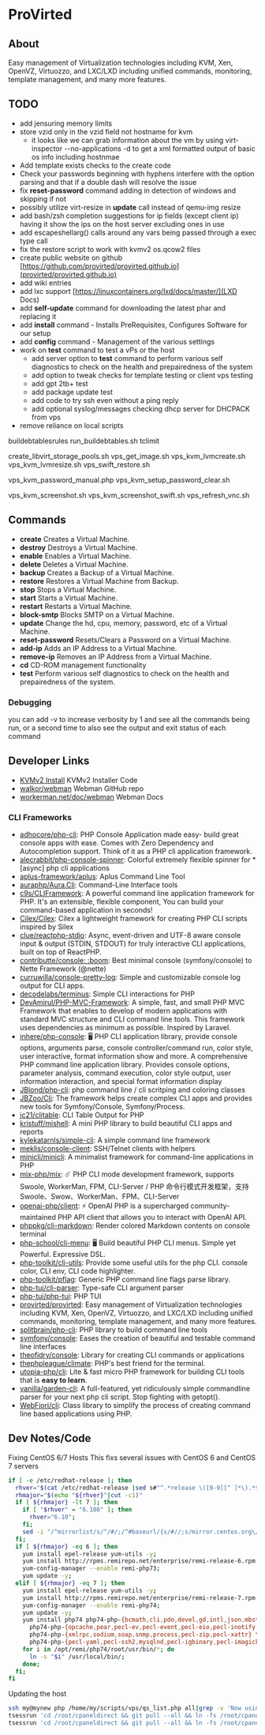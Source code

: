 # ProVirted

## About

Easy management of Virtualization technologies including KVM, Xen, OpenVZ, Virtuozzo, and LXC/LXD including unified commands, monitoring, template management, and many more features.

## TODO

* add jensuring memory limits 
* store vzid only in the vzid field not hostname for kvm
  * it looks like we can grab information about the vm by using virt-inspector --no-applications -d <vzid> to get a xml formatted output of basic os info including hostnmae
* Add template exists checks to the create code
* Check your passwords beginning with hyphens interfere with the option parsing and that if a double dash will resolve the issue
* fix **reset-password** command adding in detection of windows and skipping if not
* possibly utilize virt-resize in **update** call instead of qemu-img resize
* add bash/zsh completion suggestions for ip fields (except client ip) having it show the ips on the host server excluding ones in use
* add escapeshellarg() calls around any vars being passed through a exec type call
* fix the restore script to work with kvmv2 os.qcow2 files
* create public website on github [https://github.com/provirted/provirted.github.io](provirted/provirted.github.io)
* add wiki entries
* add lxc support  [https://linuxcontainers.org/lxd/docs/master/](LXD Docs)
* add **self-update** command for downloading the latest phar and replacing it
* add **install** command - Installs PreRequisites, Configures Software for our setup
* add **config** command - Management of the various settings
* work on **test** command to test a vPs or the host
  * add server option to **test** command to perform various self diagnostics to check on the health and prepairedness of the system
  * add option to tweak checks for template testing or client vps testing
  * add gpt 2tb+ test
  * add package update test
  * add code to try ssh even without a ping reply
  * add optional syslog/messages checking dhcp server for DHCPACK from vps
* remove reliance on local scripts

buildebtablesrules
run_buildebtables.sh
tclimit

create_libvirt_storage_pools.sh
vps_get_image.sh
vps_kvm_lvmcreate.sh
vps_kvm_lvmresize.sh
vps_swift_restore.sh

vps_kvm_password_manual.php
vps_kvm_setup_password_clear.sh

vps_kvm_screenshot.sh
vps_kvm_screenshot_swift.sh
vps_refresh_vnc.sh

## Commands

* **create** Creates a Virtual Machine.
* **destroy** Destroys a Virtual Machine.
* **enable** Enables a Virtual Machine.
* **delete** Deletes a Virtual Machine.
* **backup** Creates a Backup of a Virtual Machine.
* **restore** Restores a Virtual Machine from Backup.
* **stop** Stops a Virtual Machine.
* **start** Starts a Virtual Machine.
* **restart** Restarts a Virtual Machine.
* **block-smtp** Blocks SMTP on a Virtual Machine.
* **update** Change the hd, cpu, memory, password, etc of a Virtual Machine.
* **reset-password** Resets/Clears a Password on a Virtual Machine.
* **add-ip** Adds an IP Address to a Virtual Machine.
* **remove-ip** Removes an IP Address from a Virtual Machine.
* **cd** CD-ROM management functionality
* **test** Perform various self diagnostics to check on the health and prepairedness of the system.

### Debugging

you can add -v to increase verbosity by 1 and see all the commands being run, or a second time to also see the output and exit status of each command

## Developer Links

* [KVMv2 Install](https://wiki.interserver.net/index.php/Kvmv2#latest_installer) KVMv2 Installer Code
* [walkor/webman](https://github.com/walkor/webman) Webman GitHub repo
* [workerman.net/doc/webman](https://www.workerman.net/doc/webman) Webman Docs

### CLI Frameworks
* [adhocore/php-cli](https://github.com/adhocore/php-cli): PHP Console Application made easy- build great console apps with ease. Comes with Zero Dependency and Autocompletion support. Think of it as a PHP cli application framework.
* [alecrabbit/php-console-spinner](https://github.com/alecrabbit/php-console-spinner): Colorful extremely flexible spinner for * [async] php cli applications
* [aplus-framework/aplus](https://github.com/aplus-framework/aplus): Aplus Command Line Tool
* [auraphp/Aura.Cli](https://github.com/auraphp/Aura.Cli): Command-Line Interface tools
* [c9s/CLIFramework](https://github.com/c9s/CLIFramework): A powerful command line application framework for PHP. It's an extensible, flexible component, You can build your command-based application in seconds!
* [Cilex/Cilex](https://github.com/Cilex/Cilex): Cilex a lightweight framework for creating PHP CLI scripts inspired by Silex
* [clue/reactphp-stdio](https://github.com/clue/reactphp-stdio): Async, event-driven and UTF-8 aware console input & output (STDIN, STDOUT) for truly interactive CLI applications, built on top of ReactPHP.
* [contributte/console: :boom](https://github.com/contributte/console): Best minimal console (symfony/console) to Nette Framework (@nette)
* [curruwilla/console-pretty-log](https://github.com/curruwilla/console-pretty-log): Simple and customizable console log output for CLI apps.
* [decodelabs/terminus](https://github.com/decodelabs/terminus): Simple CLI interactions for PHP
* [DevAmirul/PHP-MVC-Framework](https://github.com/DevAmirul/PHP-MVC-Framework): A simple, fast, and small PHP MVC Framework that enables to develop of modern applications with standard MVC structure and CLI command line tools. This framework uses dependencies as minimum as possible. Inspired by Laravel.
* [inhere/php-console](https://github.com/inhere/php-console): 🖥 PHP CLI application library, provide console options, arguments parse, console controller/command run, color style, user interactive, format information show and more. A comprehensive PHP command line application library. Provides console options, parameter analysis, command execution, color style output, user information interaction, and special format information display
* [JBlond/php-cli](https://github.com/JBlond/php-cli): php command line / cli scritping and coloring classes
* [JBZoo/Cli](https://github.com/JBZoo/Cli): The framework helps create complex CLI apps and provides new tools for Symfony/Console, Symfony/Process.
* [jc21/clitable](https://github.com/jc21/clitable): CLI Table Output for PHP
* [kristuff/mishell](https://github.com/kristuff/mishell): A mini PHP library to build beautiful CLI apps and reports
* [kylekatarnls/simple-cli](https://github.com/kylekatarnls/simple-cli): A simple command line framework
* [meklis/console-client](https://github.com/meklis/console-client): SSH/Telnet clients with helpers
* [minicli/minicli](https://github.com/minicli/minicli): A minimalist framework for command-line applications in PHP
* [mix-php/mix](https://github.com/mix-php/mix): ☄️ PHP CLI mode development framework, supports Swoole, WorkerMan, FPM, CLI-Server / PHP 命令行模式开发框架，支持 Swoole、Swow、WorkerMan、FPM、CLI-Server
* [openai-php/client](https://github.com/openai-php/client): ⚡️ OpenAI PHP is a supercharged community-maintained PHP API client that allows you to interact with OpenAI API.
* [phppkg/cli-markdown](https://github.com/phppkg/cli-markdown): Render colored Markdown contents on console terminal
* [php-school/cli-menu](https://github.com/php-school/cli-menu): 🖥 Build beautiful PHP CLI menus. Simple yet Powerful. Expressive DSL.
* [php-toolkit/cli-utils](https://github.com/php-toolkit/cli-utils): Provide some useful utils for the php CLI. console color, CLI env, CLI code highlighter.
* [php-toolkit/pflag](https://github.com/php-toolkit/pflag): Generic PHP command line flags parse library.
* [php-tui/cli-parser](https://github.com/php-tui/cli-parser): Type-safe CLI argument parser
* [php-tui/php-tui](https://github.com/php-tui/php-tui): PHP TUI
* [provirted/provirted](https://github.com/provirted/provirted): Easy management of Virtualization technologies including KVM, Xen, OpenVZ, Virtuozzo, and LXC/LXD including unified commands, monitoring, template management, and many more features.
* [splitbrain/php-cli](https://github.com/splitbrain/php-cli): PHP library to build command line tools
* [symfony/console](https://github.com/symfony/console): Eases the creation of beautiful and testable command line interfaces
* [theofidry/console](https://github.com/theofidry/console): Library for creating CLI commands or applications
* [thephpleague/climate](https://github.com/thephpleague/climate?tab=readme-ov-file): PHP's best friend for the terminal.
* [utopia-php/cli](https://github.com/utopia-php/cli): Lite & fast micro PHP framework for building CLI tools that is **easy to learn**.
* [vanilla/garden-cli](https://github.com/vanilla/garden-cli): A full-featured, yet ridiculously simple commandline parser for your next php cli script. Stop fighting with getopt().
* [WebFiori/cli](https://github.com/WebFiori/cli): Class library to simplify the process of creating command line based applications using PHP.


## Dev Notes/Code

Fixing CentOS 6/7 Hosts
This fixs several issues with CentOS 6 and CentOS 7 servers
```bash
if [ -e /etc/redhat-release ]; then
  rhver="$(cat /etc/redhat-release |sed s#"^.*release \([0-9][^ ]*\).*$"#"\1"#g)"
  rhmajor="$(echo "${rhver}"|cut -c1)"
  if [ ${rhmajor} -lt 7 ]; then
    if [ "$rhver" = "6.108" ]; then
      rhver="6.10";
    fi;
    sed -i "/^mirrorlist/s/^/#/;/^#baseurl/{s/#//;s/mirror.centos.org\/centos\/$releasever/vault.centos.org\/${rhver}/}" /etc/yum.repos.d/*B*;
  fi;
  if [ ${rhmajor} -eq 6 ]; then
    yum install epel-release yum-utils -y;
    yum install http://rpms.remirepo.net/enterprise/remi-release-6.rpm -y;
    yum-config-manager --enable remi-php73;
    yum update -y;
  elif [ ${rhmajor} -eq 7 ]; then
    yum install epel-release yum-utils -y;
    yum install http://rpms.remirepo.net/enterprise/remi-release-7.rpm -y;
    yum-config-manager --enable remi-php74;
    yum update -y;
    yum install php74 php74-php-{bcmath,cli,pdo,devel,gd,intl,json,mbstring} \
      php74-php-{opcache,pear,pecl-ev,pecl-event,pecl-eio,pecl-inotify,xz,xml} \
      php74-php-{xmlrpc,sodium,soap,snmp,process,pecl-zip,pecl-xattr} \
      php74-php-{pecl-yaml,pecl-ssh2,mysqlnd,pecl-igbinary,pecl-imagick} -y;
    for i in /opt/remi/php74/root/usr/bin/*; do
      ln -s "$i" /usr/local/bin/;
    done;
  fi;
fi
```

Updating the host
```bash
ssh my@mynew php /home/my/scripts/vps/qs_list.php all|grep -v 'Now using' > servers.csv; ssh my@mynew php /home/my/scripts/vps/vps_list.php sshable|grep -v 'Now using' >> servers.csv; tvps;
tsessrun 'cd /root/cpaneldirect && git pull --all && ln -fs /root/cpaneldirect/provirted.phar /usr/local/bin/provirted && php provirted.phar bash --bind provirted.phar --program provirted.phar > /etc/bash_completion.d/provirted_completion && chmod +x /etc/bash_completion.d/provirted_completion && if [ -e /etc/apt ]; then apt-get update &&  apt-get autoremove -y --purge && apt-get dist-upgrade -y && apt-get autoremove -y --purge && apt-get clean; else yum update -y --skip-broken; fi'
tsessrun 'cd /root/cpaneldirect && git pull --all && ln -fs /root/cpaneldirect/provirted.phar /usr/local/bin/provirted && php provirted.phar bash --bind provirted.phar --program provirted.phar > /etc/bash_completion.d/provirted_completion && chmod +x /etc/bash_completion.d/provirted_completion && if [ -e /etc/apt ]; then apt-get update &&  apt-get autoremove -y --purge && apt-get dist-upgrade -y && apt-get autoremove -y --purge && apt-get clean; else yum update -y --skip-broken; fi && if [ "$(php -v|head -n 1|cut -c5)" = 7 ]; then exit; fi;'
```
